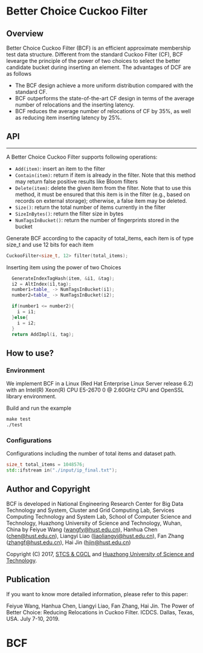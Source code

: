 # Better Choice Cuckoo Filter

## Overview
Better Choice Cuckoo Filter (BCF) is an efficient approximate membership test data structure. Different from the standard Cuckoo Filter (CF), BCF levearge the principle of the power of two choices to select the better candidate bucket during inserting an element. The advantages of DCF are as follows

* The BCF design achieve a more uniform distribution compared with the standard CF.
* BCF outperforms the state-of-the-art CF design in terms of the average number of relocations and the inserting latency.
* BCF reduces the average number of relocations of CF by 35%, as well as reducing item inserting latency by 25%.



## API
--------
A Better Choice Cuckoo Filter supports following operations:

*  `Add(item)`: insert an item to the filter
*  `Contain(item)`: return if item is already in the filter. Note that this method may return false positive results like Bloom filters
*  `Delete(item)`: delete the given item from the filter. Note that to use this method, it must be ensured that this item is in the filter (e.g., based on records on external storage); otherwise, a false item may be deleted.
*  `Size()`: return the total number of items currently in the filter
*  `SizeInBytes()`: return the filter size in bytes
*  `NumTagsInBucket()`: return the number of fingerprints stored in the bucket

Generate BCF according to the capacity of total_items, each item is of type size_t and use 12 bits for each item


```c++
CuckooFilter<size_t, 12> filter(total_items);
```

Inserting item using the power of two Choices

```c++
  GenerateIndexTagHash(item, &i1, &tag);
  i2 = AltIndex(i1,tag);
  number1=table_ -> NumTagsInBucket(i1);
  number2=table_ -> NumTagsInBucket(i2);

  if(number1 <= number2){
    i = i1;
  }else{
    i = i2;
  }
  return AddImpl(i, tag);

```


## How to use?
### Environment
We implement BCF in a Linux (Red Hat Enterprise Linux Server release 6.2) with an Intel(R) Xeon(R) CPU E5-2670 0 @ 2.60GHz CPU and OpenSSL library environment. 


Build and run the example

```txt
make test
./test
```


### Configurations
Configurations including the number of total items and dataset path.

```c++
size_t total_items = 1048576;
std::ifstream in("./input/ip_final.txt");
```


## Author and Copyright

BCF is developed in National Engineering Research Center for Big Data Technology and System, Cluster and Grid Computing Lab, Services Computing Technology and System Lab, School of Computer Science and Technology, Huazhong University of Science and Technology, Wuhan, China by Feiyue Wang (wangfy@hust.edu.cn), Hanhua Chen (chen@hust.edu.cn), Liangyi Liao (liaoliangyi@hust.edu.cn), Fan Zhang (zhangf@hust.edu.cn), Hai Jin (hjin@hust.edu.cn)

Copyright (C) 2017, [STCS & CGCL](http://grid.hust.edu.cn/) and [Huazhong University of Science and Technology](http://www.hust.edu.cn).

## Publication

If you want to know more detailed information, please refer to this paper:

Feiyue Wang, Hanhua Chen, Liangyi Liao, Fan Zhang, Hai Jin. The Power of Better Choice: Reducing Relocations in Cuckoo Filter. ICDCS. Dallas, Texas, USA. July 7-10, 2019.
# BCF
